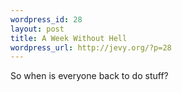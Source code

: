 ```yaml
--- 
wordpress_id: 28
layout: post
title: A Week Without Hell
wordpress_url: http://jevy.org/?p=28
---
```

So when is everyone back to do stuff?
